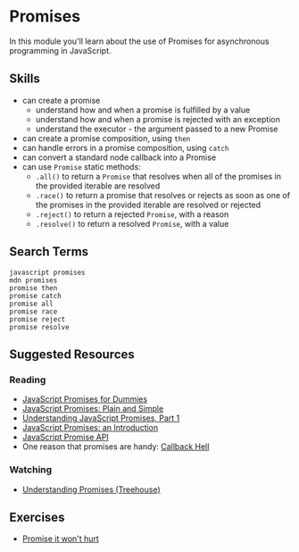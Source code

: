 # Promises

In this module you'll learn about the use of Promises for asynchronous programming in JavaScript.

## Skills
- can create a promise
    - understand how and when a promise is fulfilled by a value
    - understand how and when a promise is rejected with an exception
    - understand the executor - the argument passed to a new Promise
- can create a promise composition, using `then`
- can handle errors in a promise composition, using `catch`
- can convert a standard node callback into a Promise
- can use `Promise` static methods:
    - `.all()` to return a `Promise` that resolves when all of the promises in the provided iterable are resolved
    - `.race()` to return a promise that resolves or rejects as soon as one of the promises in the provided iterable are resolved or rejected
    - `.reject()` to return a rejected `Promise`, with a reason
    - `.resolve()` to return a resolved `Promise`, with a value

## Search Terms
```
javascript promises
mdn promises
promise then
promise catch
promise all
promise race
promise reject
promise resolve
```

## Suggested Resources

### Reading
- [JavaScript Promises for Dummies](https://scotch.io/tutorials/javascript-promises-for-dummies)
- [JavaScript Promises: Plain and Simple](https://coligo.io/javascript-promises-plain-simple/)
- [Understanding JavaScript Promises, Part 1](https://scotch.io/tutorials/understanding-javascript-promises-pt-i-background-basics)
- [JavaScript Promises: an Introduction](https://developers.google.com/web/fundamentals/getting-started/primers/promises)
- [JavaScript Promise API](https://davidwalsh.name/promises)
- One reason that promises are handy: [Callback Hell](http://callbackhell.com/)

### Watching
- [Understanding Promises (Treehouse)](https://teamtreehouse.com/library/understanding-promises-in-javascript)

## Exercises
- [Promise it won't hurt](https://github.com/GuildCrafts/promises-exercises/tree/master/promise-it-wont-hurt-solutions)

